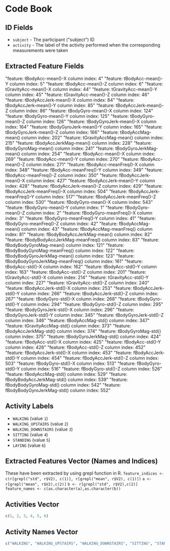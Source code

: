 # Code Book

## ID Fields

* `subject` - The participant ("subject") ID
* `activity` - The label of the activity performed when the corresponding measurements were taken

## Extracted Feature Fields

"feature: tBodyAcc-mean()-X  column index: 4"
"feature: tBodyAcc-mean()-Y  column index: 5"
"feature: tBodyAcc-mean()-Z  column index: 6"
"feature: tGravityAcc-mean()-X  column index: 44"
"feature: tGravityAcc-mean()-Y  column index: 45"
"feature: tGravityAcc-mean()-Z  column index: 46"
"feature: tBodyAccJerk-mean()-X  column index: 84"
"feature: tBodyAccJerk-mean()-Y  column index: 85"
"feature: tBodyAccJerk-mean()-Z  column index: 86"
"feature: tBodyGyro-mean()-X  column index: 124"
"feature: tBodyGyro-mean()-Y  column index: 125"
"feature: tBodyGyro-mean()-Z  column index: 126"
"feature: tBodyGyroJerk-mean()-X  column index: 164"
"feature: tBodyGyroJerk-mean()-Y  column index: 165"
"feature: tBodyGyroJerk-mean()-Z  column index: 166"
"feature: tBodyAccMag-mean()  column index: 202"
"feature: tGravityAccMag-mean()  column index: 215"
"feature: tBodyAccJerkMag-mean()  column index: 228"
"feature: tBodyGyroMag-mean()  column index: 241"
"feature: tBodyGyroJerkMag-mean()  column index: 254"
"feature: fBodyAcc-mean()-X  column index: 269"
"feature: fBodyAcc-mean()-Y  column index: 270"
"feature: fBodyAcc-mean()-Z  column index: 271"
"feature: fBodyAcc-meanFreq()-X  column index: 348"
"feature: fBodyAcc-meanFreq()-Y  column index: 349"
"feature: fBodyAcc-meanFreq()-Z  column index: 350"
"feature: fBodyAccJerk-mean()-X  column index: 427"
"feature: fBodyAccJerk-mean()-Y  column index: 428"
"feature: fBodyAccJerk-mean()-Z  column index: 429"
"feature: fBodyAccJerk-meanFreq()-X  column index: 504"
"feature: fBodyAccJerk-meanFreq()-Y  column index: 517"
"feature: fBodyAccJerk-meanFreq()-Z  column index: 530"
"feature: fBodyGyro-mean()-X  column index: 543"
"feature: fBodyGyro-mean()-Y  column index: 1"
"feature: fBodyGyro-mean()-Z  column index: 2"
"feature: fBodyGyro-meanFreq()-X  column index: 3"
"feature: fBodyGyro-meanFreq()-Y  column index: 41"
"feature: fBodyGyro-meanFreq()-Z  column index: 42"
"feature: fBodyAccMag-mean()  column index: 43"
"feature: fBodyAccMag-meanFreq()  column index: 81"
"feature: fBodyBodyAccJerkMag-mean()  column index: 82"
"feature: fBodyBodyAccJerkMag-meanFreq()  column index: 83"
"feature: fBodyBodyGyroMag-mean()  column index: 121"
"feature: fBodyBodyGyroMag-meanFreq()  column index: 122"
"feature: fBodyBodyGyroJerkMag-mean()  column index: 123"
"feature: fBodyBodyGyroJerkMag-meanFreq()  column index: 161"
"feature: tBodyAcc-std()-X  column index: 162"
"feature: tBodyAcc-std()-Y  column index: 163"
"feature: tBodyAcc-std()-Z  column index: 201"
"feature: tGravityAcc-std()-X  column index: 214"
"feature: tGravityAcc-std()-Y  column index: 227"
"feature: tGravityAcc-std()-Z  column index: 240"
"feature: tBodyAccJerk-std()-X  column index: 253"
"feature: tBodyAccJerk-std()-Y  column index: 266"
"feature: tBodyAccJerk-std()-Z  column index: 267"
"feature: tBodyGyro-std()-X  column index: 268"
"feature: tBodyGyro-std()-Y  column index: 294"
"feature: tBodyGyro-std()-Z  column index: 295"
"feature: tBodyGyroJerk-std()-X  column index: 296"
"feature: tBodyGyroJerk-std()-Y  column index: 345"
"feature: tBodyGyroJerk-std()-Z  column index: 346"
"feature: tBodyAccMag-std()  column index: 347"
"feature: tGravityAccMag-std()  column index: 373"
"feature: tBodyAccJerkMag-std()  column index: 374"
"feature: tBodyGyroMag-std()  column index: 375"
"feature: tBodyGyroJerkMag-std()  column index: 424"
"feature: fBodyAcc-std()-X  column index: 425"
"feature: fBodyAcc-std()-Y  column index: 426"
"feature: fBodyAcc-std()-Z  column index: 452"
"feature: fBodyAccJerk-std()-X  column index: 453"
"feature: fBodyAccJerk-std()-Y  column index: 454"
"feature: fBodyAccJerk-std()-Z  column index: 503"
"feature: fBodyGyro-std()-X  column index: 513"
"feature: fBodyGyro-std()-Y  column index: 516"
"feature: fBodyGyro-std()-Z  column index: 526"
"feature: fBodyAccMag-std()  column index: 529"
"feature: fBodyBodyAccJerkMag-std()  column index: 539"
"feature: fBodyBodyGyroMag-std()  column index: 542"
"feature: fBodyBodyGyroJerkMag-std()  column index: 552"

## Activity Labels

* `WALKING` (value `1`)
* `WALKING_UPSTAIRS` (value `2`)
* `WALKING_DOWNSTAIRS` (value `3`)
* `SITTING` (value `4`)
* `STANDING` (value `5`)
* `LAYING` (value `6`)

## Extracted Features Vector (Names and Indices)
These have been extracted by using grepl function in R.
`feature_indices <- c(r[grepl("std", r$V2), c(1)], r[grepl("mean", r$V2), c(1)])`
  `a <- r[grepl("mean", r$V2),c(2)]`
  `b <- r[grepl("std", r$V2),c(2)]`
  `feature_names <- c(as.character(a),as.character(b))`


## Activities Vector

```R
c(1, 2, 3, 4, 5, 6)
```

## Activity Names Vector

```R
c("WALKING", "WALKING_UPSTAIRS", "WALKING_DOWNSTAIRS", "SITTING", "STANDING", "LAYING")
```
